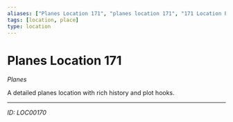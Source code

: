 ```yaml
---
aliases: ["Planes Location 171", "planes location 171", "171 Location Planes"]
tags: [location, place]
type: location
---
```


# Planes Location 171

*Planes*

A detailed planes location with rich history and plot hooks.

---
*ID: LOC00170*